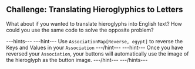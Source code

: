 ## Challenge: Translating Hieroglyphics to Letters

What about if you wanted to translate hieroglyphs into English text? How could you use the same code to solve the opposite problem?

---hints---
---hint---
Use `AssociationMap[Reverse, egypt]` to reverse the Keys and Values in your `Association`
---/hint---
---hint---
Once you have reversed your `Association`, your buttons will automatically use the image of the hieroglyph as the button image.
---/hint---
---/hints---